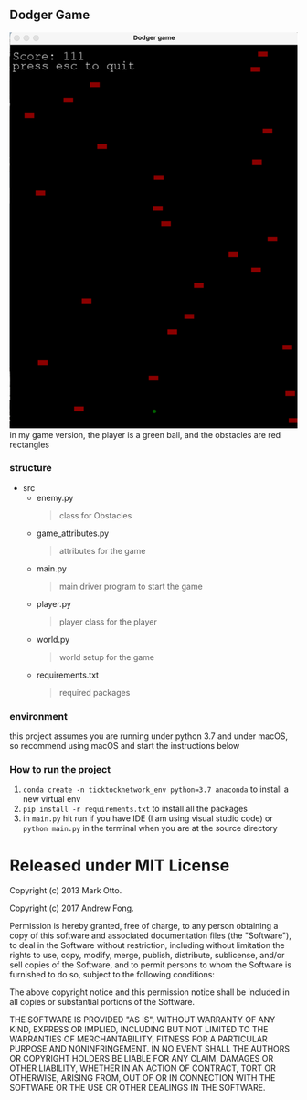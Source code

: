 ## Dodger Game

![game screen shot](game_screenshot.png)
in my game version, the player is a green ball, and the obstacles are red rectangles

### structure

- src
  - enemy.py
    > class for Obstacles
  - game_attributes.py
    > attributes for the game
  - main.py
    > main driver program to start the game
  - player.py
    > player class for the player
  - world.py
    > world setup for the game
  - requirements.txt
    > required packages

### environment

this project assumes you are running under python 3.7 and under macOS, so recommend using macOS and start the instructions below

### How to run the project

1. `conda create -n ticktocknetwork_env python=3.7 anaconda` to install a new virtual env
2. `pip install -r requirements.txt` to install all the packages
3. in `main.py` hit run if you have IDE (I am using visual studio code) or `python main.py` in the terminal when you are at the source directory

# Released under MIT License

Copyright (c) 2013 Mark Otto.

Copyright (c) 2017 Andrew Fong.

Permission is hereby granted, free of charge, to any person obtaining a copy of this software and associated documentation files (the "Software"), to deal in the Software without restriction, including without limitation the rights to use, copy, modify, merge, publish, distribute, sublicense, and/or sell copies of the Software, and to permit persons to whom the Software is furnished to do so, subject to the following conditions:

The above copyright notice and this permission notice shall be included in all copies or substantial portions of the Software.

THE SOFTWARE IS PROVIDED "AS IS", WITHOUT WARRANTY OF ANY KIND, EXPRESS OR IMPLIED, INCLUDING BUT NOT LIMITED TO THE WARRANTIES OF MERCHANTABILITY, FITNESS FOR A PARTICULAR PURPOSE AND NONINFRINGEMENT. IN NO EVENT SHALL THE AUTHORS OR COPYRIGHT HOLDERS BE LIABLE FOR ANY CLAIM, DAMAGES OR OTHER LIABILITY, WHETHER IN AN ACTION OF CONTRACT, TORT OR OTHERWISE, ARISING FROM, OUT OF OR IN CONNECTION WITH THE SOFTWARE OR THE USE OR OTHER DEALINGS IN THE SOFTWARE.
